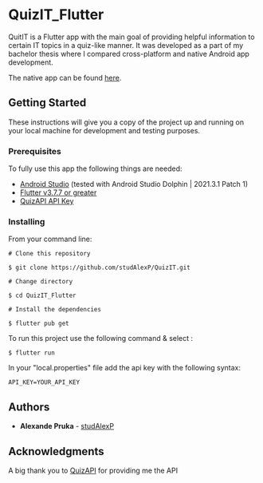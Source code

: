 # QuizIT_Flutter

QuitIT is a Flutter app with the main goal of providing helpful information to certain IT topics in a quiz-like manner.
It was developed as a part of my bachelor thesis where I compared cross-platform and native Android app development.

The native app can be found [here](https://github.com/studAlexP/QuizIT_Android).

## Getting Started
These instructions will give you a copy of the project up and running on your local machine for development and testing purposes.


### Prerequisites
To fully use this app the following things are needed:

+ [Android Studio](https://developer.android.com/studio) (tested with Android Studio Dolphin | 2021.3.1 Patch 1)
+ [Flutter v3.7.7 or greater](https://docs.flutter.dev/get-started/install)
+ [QuizAPI API Key](https://quizapi.io/)

### Installing
From your command line:
```
# Clone this repository

$ git clone https://github.com/studAlexP/QuizIT.git

# Change directory

$ cd QuizIT_Flutter

# Install the dependencies

$ flutter pub get
```
To run this project use the following command & select :
```
$ flutter run
```

In your "local.properties" file add the api key with the following syntax:
```
API_KEY=YOUR_API_KEY
```

## Authors
+ **Alexande Pruka** - [studAlexP](https://github.com/studAlexP)

## Acknowledgments

A big thank you to [QuizAPI](https://quizapi.io/) for providing me the API